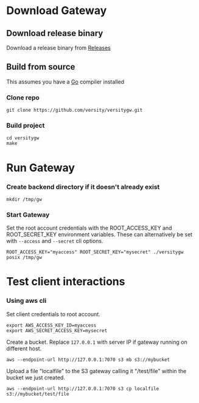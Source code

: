 # Download Gateway
## Download release binary
Download a release binary from [Releases](https://github.com/versity/versitygw/releases)

## Build from source
This assumes you have a [Go](https://go.dev) compiler installed
### Clone repo
```
git clone https://github.com/versity/versitygw.git
```
### Build project
```
cd versitygw
make
```

# Run Gateway
### Create backend directory if it doesn't already exist
```
mkdir /tmp/gw
```
### Start Gateway
Set the root account credentials with the ROOT_ACCESS_KEY and ROOT_SECRET_KEY environment variables. These can alternatively be set with `--access` and `--secret` cli options.
```
ROOT_ACCESS_KEY="myaccess" ROOT_SECRET_KEY="mysecret" ./versitygw posix /tmp/gw
```

# Test client interactions
### Using aws cli
Set client credentials to root account.
```
export AWS_ACCESS_KEY_ID=myaccess
export AWS_SECRET_ACCESS_KEY=mysecret
```
Create a bucket. Replace `127.0.0.1` with server IP if gateway running on different host.
```
aws --endpoint-url http://127.0.0.1:7070 s3 mb s3://mybucket
```
Upload a file "localfile" to the S3 gateway calling it "/test/file" within the bucket we just created. 
```
aws --endpoint-url http://127.0.0.1:7070 s3 cp localfile s3://mybucket/test/file
```